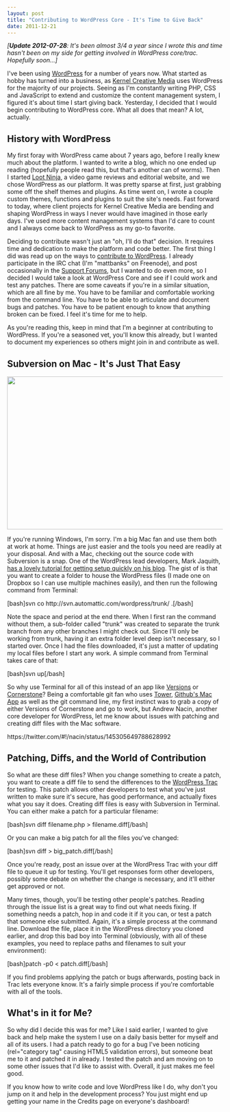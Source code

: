 ```yaml
---
layout: post
title: "Contributing to WordPress Core - It's Time to Give Back"
date: 2011-12-21
---
```


<p><em>[<strong>Update 2012-07-28</strong>: It's been almost 3/4 a year since I wrote this and time hasn't been on my side for getting involved in WordPress core/trac. Hopefully soon...]</em></p>
<p>I've been using <a href="http://www.wordpress.org">WordPress</a> for a number of years now. What started as hobby has turned into a business, as <a href="http://www.kernelcreativemedia.com">Kernel Creative Media</a> uses WordPress for the majority of our projects. Seeing as I'm constantly writing PHP, CSS and JavaScript to extend and customize the content management system, I figured it's about time I start giving back. Yesterday, I decided that I would begin contributing to WordPress core. What all does that mean? A lot, actually.<br />
<!--more--></p>
<h2>History with WordPress</h2>
<p>My first foray with WordPress came about 7 years ago, before I really knew much about the platform. I wanted to write a blog, which no one ended up reading (hopefully people read this, but that's another can of worms). Then I started <a href="http://www.loot-ninja.com">Loot Ninja</a>, a video game reviews and editorial website, and we chose WordPress as our platform. It was pretty sparse at first, just grabbing some off the shelf themes and plugins. As time went on, I wrote a couple custom themes, functions and plugins to suit the site's needs. Fast forward to today, where client projects for Kernel Creative Media are bending and shaping WordPress in ways I never would have imagined in those early days. I've used more content management systems than I'd care to count and I always come back to WordPress as my go-to favorite.</p>
<p>Deciding to contribute wasn't just an "oh, I'll do that" decision. It requires time and dedication to make the platform and code better. The first thing I did was read up on the ways to <a href="http://codex.wordpress.org/Contributing_to_WordPress">contribute to WordPress</a>. I already participate in the IRC chat (I'm "mattbanks" on Freenode), and post occasionally in the <a href="http://www.wordpress.org/support">Support Forums</a>, but I wanted to do even more, so I decided I would take a look at WordPress Core and see if I could work and test any patches. There are some caveats if you're in a similar situation, which are all fine by me. You have to be familiar and comfortable working from the command line. You have to be able to articulate and document bugs and patches. You have to be patient enough to know that anything broken can be fixed. I feel it's time for me to help.</p>
<p>As you're reading this, keep in mind that I'm a beginner at contributing to WordPress. If you're a seasoned vet, you'll know this already, but I wanted to document my experiences so others might join in and contribute as well.</p>
<h2>Subversion on Mac - It's Just That Easy</h2>
<p><img class="alignnone size-medium wp-image-1993" title="Mac Terminal Subversion screenshot" alt="" src="{{ site.baseurl }}/assets/Mac-Terminal-Subversion-screenshot-565x357.png" width="565" height="357" /></p>
<p>If you're running Windows, I'm sorry. I'm a big Mac fan and use them both at work at home. Things are just easier and the tools you need are readily at your disposal. And with a Mac, checking out the source code with Subversion is a snap. One of the WordPress lead developers, Mark Jaquith, <a href="http://markjaquith.wordpress.com/2005/11/02/my-wordpress-toolbox/">has a lovely tutorial for getting setup quickly on his blog</a>. The gist of is that you want to create a folder to house the WordPress files (I made one on Dropbox so I can use multiple machines easily), and then run the following command from Terminal:</p>
<p>[bash]svn co http://svn.automattic.com/wordpress/trunk/ .[/bash]</p>
<p>Note the space and period at the end there. When I first ran the command without them, a sub-folder called "trunk" was created to separate the trunk branch from any other branches I might check out. Since I'll only be working from trunk, having it an extra folder level deep isn't necessary, so I started over. Once I had the files downloaded, it's just a matter of updating my local files before I start any work. A simple command from Terminal takes care of that:</p>
<p>[bash]svn up[/bash]</p>
<p>So why use Terminal for all of this instead of an app like <a href="http://versionsapp.com/">Versions</a> or <a href="http://www.zennaware.com/cornerstone/index.php">Cornerstone</a>? Being a comfortable git fan who uses <a href="http://www.git-tower.com/">Tower</a>, <a href="http://mac.github.com/">Github's Mac App</a> as well as the git command line, my first instinct was to grab a copy of either Versions of Cornerstone and go to work, but Andrew Nacin, another core developer for WordPress, let me know about issues with patching and creating diff files with the Mac software.</p>
<p>https://twitter.com/#!/nacin/status/145305649788628992</p>
<h2>Patching, Diffs, and the World of Contribution</h2>
<p>So what are these diff files? When you change something to create a patch, you want to create a diff file to send the differences to the <a href="http://trac.wordpress.org/">WordPress Trac</a> for testing. This patch allows other developers to test what you've just written to make sure it's secure, has good performance, and actually fixes what you say it does. Creating diff files is easy with Subversion in Terminal. You can either make a patch for a particular filename:</p>
<p>[bash]svn diff filename.php &gt; filename.diff[/bash]</p>
<p>Or you can make a big patch for all the files you've changed:</p>
<p>[bash]svn diff &gt; big_patch.diff[/bash]</p>
<p>Once you're ready, post an issue over at the WordPress Trac with your diff file to queue it up for testing. You'll get responses form other developers, possibly some debate on whether the change is necessary, and it'll either get approved or not.</p>
<p>Many times, though, you'll be testing other people's patches. Reading through the issue list is a great way to find out what needs fixing. If something needs a patch, hop in and code it if it you can, or test a patch that someone else submitted. Again, it's a simple process at the command line. Download the file, place it in the WordPress directory you cloned earlier, and drop this bad boy into Terminal (obviously, with all of these examples, you need to replace paths and filenames to suit your environment):</p>
<p>[bash]patch -p0 &lt; patch.diff[/bash]</p>
<p>If you find problems applying the patch or bugs afterwards, posting back in Trac lets everyone know. It's a fairly simple process if you're comfortable with all of the tools.</p>
<h2>What's in it for Me?</h2>
<p>So why did I decide this was for me? Like I said earlier, I wanted to give back and help make the system I use on a daily basis better for myself and all of its users. I had a patch ready to go for a bug I've been noticing (rel="category tag" causing HTML5 validation errors), but someone beat me to it and patched it in already. I tested the patch and am moving on to some other issues that I'd like to assist with. Overall, it just makes me feel good.</p>
<p>If you know how to write code and love WordPress like I do, why don't you jump on it and help in the development process? You just might end up getting your name in the Credits page on everyone's dashboard!</p>
